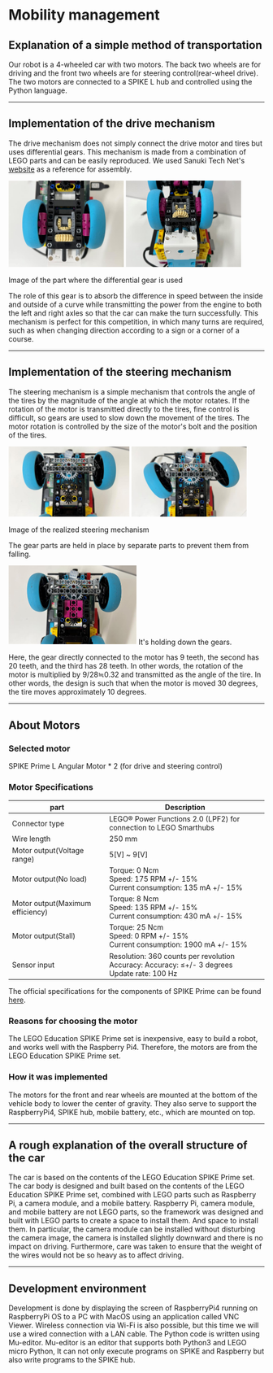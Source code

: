 Mobility management
====

## Explanation of a simple method of transportation

Our robot is a 4-wheeled car with two motors. The back two wheels are for driving and the front two wheels are for steering control(rear-wheel drive).
The two motors are connected to a SPIKE L hub and controlled using the Python language.
***
## Implementation of the drive mechanism

The drive mechanism does not simply connect the drive motor and tires but uses differential gears. 
This mechanism is made from a combination of LEGO parts and can be easily reproduced. 
We used Sanuki Tech Net's [website](https://sanuki-tech.net/micro-bit/lego/tricycle-differential-gear/ ) as a reference for assembly.

<img src="./images/differential_gear1.png" width="45%">    <img src="./images/differential_gear2.png" width="45%">

Image of the part where the differential gear is used

The role of this gear is to absorb the difference in speed between the inside and outside of a curve while transmitting the power from the engine to both the left and right axles so that the car can make the turn successfully. This mechanism is perfect for this competition, in which many turns are required, such as when changing direction according to a sign or a corner of a course.
***
## Implementation of the steering mechanism

The steering mechanism is a simple mechanism that controls the angle of the tires by the magnitude of the angle at which the motor rotates. If the rotation of the motor is transmitted directly to the tires, fine control is difficult, so gears are used to slow down the movement of the tires.
The motor rotation is controlled by the size of the motor's bolt and the position of the tires.

<img src="./images/front_wheel1.png" width="47.25%">    <img src="./images/front_wheel2.png" width="45%">

Image of the realized steering mechanism

The gear parts are held in place by separate parts to prevent them from falling.


<img src="./images/front_wheel3.png" width="50%">
It's holding down the gears.

Here, the gear directly connected to the motor has 9 teeth, the second has 20 teeth, and the third has 28 teeth.
In other words, the rotation of the motor is multiplied by 9/28≒0.32 and transmitted as the angle of the tire. In other words, the design is such that when the motor is moved 30 degrees, the tire moves approximately 10 degrees.
***

## About Motors

### Selected motor

SPIKE Prime L Angular Motor * 2 (for drive and steering control)

### Motor Specifications

| part                         | Description                                                                           |
|------------------------------|---------------------------------------------------------------------------------------|
| Connector type               | LEGO® Power Functions 2.0 (LPF2) for connection to LEGO Smarthubs                     |
| Wire length                  | 250 mm                                                                                |
| Motor output(Voltage range)  | 5[V] ~ 9[V]                                                                           |
| Motor output(No load)        | Torque: 0 Ncm<br> Speed: 175 RPM +/- 15%<br> Current consumption: 135 mA +/- 15%      |
| Motor output(Maximum efficiency) | Torque: 8 Ncm<br> Speed: 135 RPM +/- 15%<br> Current consumption: 430 mA +/- 15%      |
| Motor output(Stall)          | Torque: 25 Ncm<br> Speed: 0 RPM +/- 15%<br> Current consumption: 1900 mA +/- 15%      |
| Sensor input                 | Resolution: 360 counts per revolution <br> Accuracy: Accuracy: ≤+/- 3 degrees <br> Update rate: 100 Hz|

The official specifications for the components of SPIKE Prime can be found [here](https://github.com/gpdaniels/spike-prime/tree/master/specifications/spike-prime).

### Reasons for choosing the motor

The LEGO Education SPIKE Prime set is inexpensive, easy to build a robot, and works well with the Raspberry Pi4. Therefore, the motors are from the LEGO Education SPIKE Prime set.

### How it was implemented
The motors for the front and rear wheels are mounted at the bottom of the vehicle body to lower the center of gravity. They also serve to support the RaspberryPi4, SPIKE hub, mobile battery, etc., which are mounted on top.

***
## A rough explanation of the overall structure of the car

The car is based on the contents of the LEGO Education SPIKE Prime set.
The car body is designed and built based on the contents of the LEGO Education SPIKE Prime set, combined with LEGO parts such as Raspberry Pi, a camera module, and a mobile battery.
Raspberry Pi, camera module, and mobile battery are not LEGO parts, so the framework was designed and built with LEGO parts to create a space to install them.
And space to install them. In particular, the camera module can be installed without disturbing the camera image, the camera is installed slightly downward and there is no impact on driving.
Furthermore, care was taken to ensure that the weight of the wires would not be so heavy as to affect driving.

***
## Development environment

Development is done by displaying the screen of RaspberryPi4 running on RaspberryPi OS to a PC with MacOS using an application called VNC Viewer.
Wireless connection via Wi-Fi is also possible, but this time we will use a wired connection with a LAN cable.
The Python code is written using Mu-editor.
Mu-editor is an editor that supports both Python3 and LEGO micro Python,
It can not only execute programs on SPIKE and Raspberry but also write programs to the SPIKE hub.